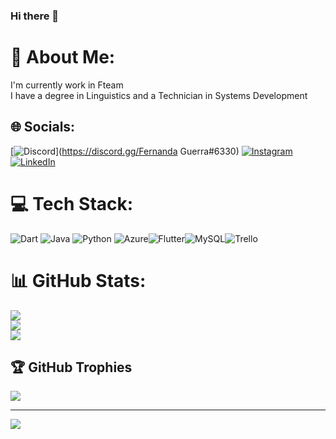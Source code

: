 ### Hi there 👋

# 💫 About Me:
I'm currently work in Fteam<br>I have a degree in Linguistics and a Technician in Systems Development<br>


## 🌐 Socials:
[![Discord](https://img.shields.io/badge/Discord-%237289DA.svg?logo=discord&logoColor=white)](https://discord.gg/Fernanda Guerra#6330) [![Instagram](https://img.shields.io/badge/Instagram-%23E4405F.svg?logo=Instagram&logoColor=white)](https://instagram.com/fer.cris.guerra) [![LinkedIn](https://img.shields.io/badge/LinkedIn-%230077B5.svg?logo=linkedin&logoColor=white)](https://linkedin.com/in/https://www.linkedin.com/in/fernandacguerra/) 

# 💻 Tech Stack:
![Dart](https://img.shields.io/badge/dart-%230175C2.svg?style=for-the-badge&logo=dart&logoColor=white) ![Java](https://img.shields.io/badge/java-%23ED8B00.svg?style=for-the-badge&logo=java&logoColor=white) ![Python](https://img.shields.io/badge/python-3670A0?style=for-the-badge&logo=python&logoColor=ffdd54) ![Azure](https://img.shields.io/badge/azure-%230072C6.svg?style=for-the-badge&logo=azure-devops&logoColor=white)![Flutter](https://img.shields.io/badge/Flutter-%2302569B.svg?style=for-the-badge&logo=Flutter&logoColor=white)![MySQL](https://img.shields.io/badge/mysql-%2300f.svg?style=for-the-badge&logo=mysql&logoColor=white)![Trello](https://img.shields.io/badge/Trello-%23026AA7.svg?style=for-the-badge&logo=Trello&logoColor=white)
# 📊 GitHub Stats:
![](https://github-readme-stats.vercel.app/api?username=fercguerra&theme=dark&hide_border=false&include_all_commits=false&count_private=false)<br/>
![](https://github-readme-streak-stats.herokuapp.com/?user=fercguerra&theme=dark&hide_border=false)<br/>
![](https://github-readme-stats.vercel.app/api/top-langs/?username=fercguerra&theme=dark&hide_border=false&include_all_commits=false&count_private=false&layout=compact)

## 🏆 GitHub Trophies
![](https://github-profile-trophy.vercel.app/?username=fercguerra&theme=radical&no-frame=false&no-bg=true&margin-w=4)

---
[![](https://visitcount.itsvg.in/api?id=fercguerra&icon=0&color=0)](https://visitcount.itsvg.in)

<!-- Proudly created with GPRM ( https://gprm.itsvg.in ) -->
